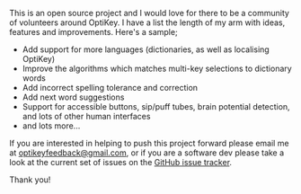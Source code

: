 This is an open source project and I would love for there to be a community of volunteers around OptiKey. I have a list the length of my arm with ideas, features and improvements. Here's a sample;

* Add support for more languages (dictionaries, as well as localising OptiKey)
* Improve the algorithms which matches multi-key selections to dictionary words
* Add incorrect spelling tolerance and correction
* Add next word suggestions
* Support for accessible buttons, sip/puff tubes, brain potential detection, and lots of other human interfaces
* and lots more...

If you are interested in helping to push this project forward please email me at [optikeyfeedback@gmail.com](mailto:optikeyfeedback@gmail.com), or if you are a software dev please take a look at the current set of issues on the [GitHub issue tracker](https://github.com/JuliusSweetland/OptiKey/issues).

Thank you!